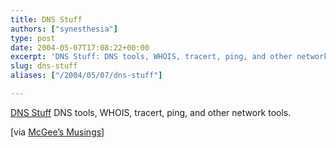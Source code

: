 ```yaml
---
title: DNS Stuff
authors: ["synesthesia"]
type: post
date: 2004-05-07T17:08:22+00:00
excerpt: 'DNS Stuff: DNS tools, WHOIS, tracert, ping, and other network tools.'
slug: dns-stuff 
aliases: ["/2004/05/07/dns-stuff"]

---
```

[DNS Stuff][1] DNS tools, WHOIS, tracert, ping, and other network tools.
  
<!--more-->


  
[via [McGee&#8217;s Musings][2]]

 [1]: https://www.dnsstuff.com/
 [2]: https://www.mcgeesmusings.net/index.html